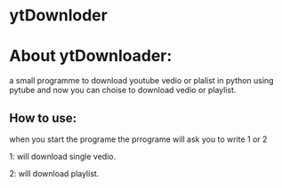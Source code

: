 # ytDownloder
<h1> About ytDownloader: </h1>
a small programme to download youtube vedio  or plalist in python using pytube and now you can choise to download vedio or playlist. 

<h2>How to use:</h2>
when you start the programe the prrograme will ask you to write 1 or 2

1: will download single vedio.

2: will download playlist.
